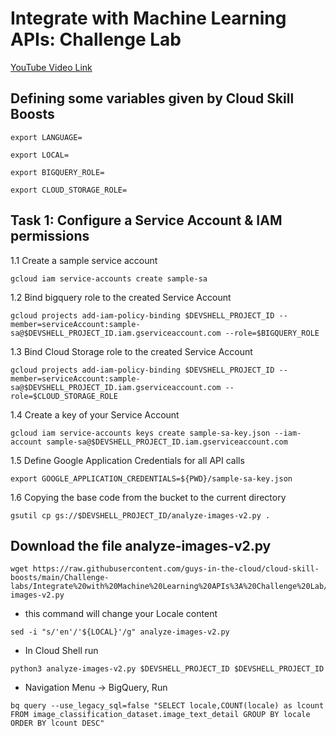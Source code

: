 # Integrate with Machine Learning APIs: Challenge Lab

[YouTube Video Link](https://youtu.be/uKXyvbhFx6o)

## Defining some variables given by Cloud Skill Boosts

```
export LANGUAGE=
```

```
export LOCAL=
```

```
export BIGQUERY_ROLE=
```

```
export CLOUD_STORAGE_ROLE=
```

## Task 1: Configure a Service Account & IAM permissions


1.1 Create a sample service account

```
gcloud iam service-accounts create sample-sa
```

1.2 Bind bigquery role to the created Service Account

```
gcloud projects add-iam-policy-binding $DEVSHELL_PROJECT_ID --member=serviceAccount:sample-sa@$DEVSHELL_PROJECT_ID.iam.gserviceaccount.com --role=$BIGQUERY_ROLE
```

1.3 Bind Cloud Storage role to the created Service Account

```
gcloud projects add-iam-policy-binding $DEVSHELL_PROJECT_ID --member=serviceAccount:sample-sa@$DEVSHELL_PROJECT_ID.iam.gserviceaccount.com --role=$CLOUD_STORAGE_ROLE
```
1.4 Create a key of your Service Account

```
gcloud iam service-accounts keys create sample-sa-key.json --iam-account sample-sa@$DEVSHELL_PROJECT_ID.iam.gserviceaccount.com
```

1.5 Define Google Application Credentials for all API calls

```
export GOOGLE_APPLICATION_CREDENTIALS=${PWD}/sample-sa-key.json
```

1.6 Copying the base code from the bucket to the current directory

```
gsutil cp gs://$DEVSHELL_PROJECT_ID/analyze-images-v2.py .
```

## Download the file analyze-images-v2.py

```
wget https://raw.githubusercontent.com/guys-in-the-cloud/cloud-skill-boosts/main/Challenge-labs/Integrate%20with%20Machine%20Learning%20APIs%3A%20Challenge%20Lab/analyze-images-v2.py
```
- this command will change your Locale content
```
sed -i "s/'en'/'${LOCAL}'/g" analyze-images-v2.py
```
- In Cloud Shell run
```
python3 analyze-images-v2.py $DEVSHELL_PROJECT_ID $DEVSHELL_PROJECT_ID
```
- Navigation Menu -> BigQuery, Run
```
bq query --use_legacy_sql=false "SELECT locale,COUNT(locale) as lcount FROM image_classification_dataset.image_text_detail GROUP BY locale ORDER BY lcount DESC"
```

